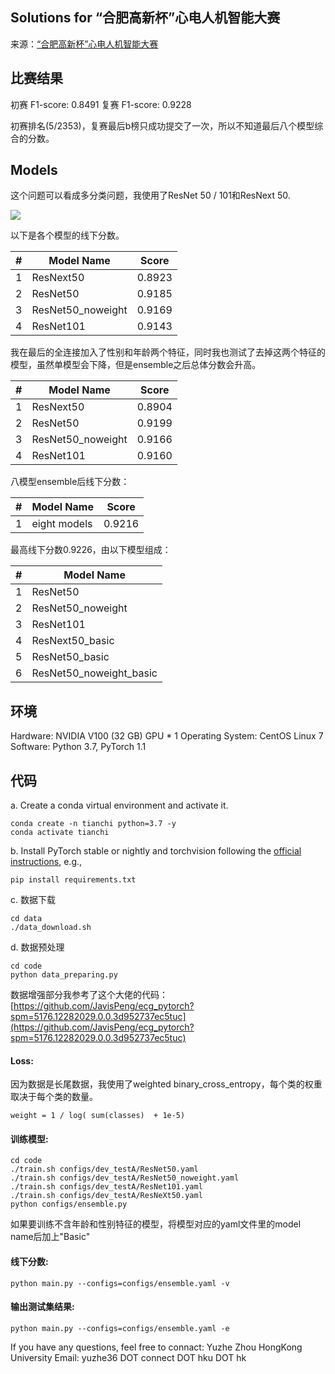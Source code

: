 ## Solutions for “合肥高新杯”心电人机智能大赛

来源：[“合肥高新杯”心电人机智能大赛](https://tianchi.aliyun.com/competition/entrance/231754/introduction "“合肥高新杯”心电人机智能大赛")

## 比赛结果
初赛 F1-score: 0.8491
复赛 F1-score: 0.9228

初赛排名(5/2353)，复赛最后b榜只成功提交了一次，所以不知道最后八个模型综合的分数。


## Models
这个问题可以看成多分类问题，我使用了ResNet 50 / 101和ResNext 50.


![](https://tva1.sinaimg.cn/large/006y8mN6gy1g7tk4gh78xj307209jmx8.jpg)


以下是各个模型的线下分数。

|#|Model Name|Score|
| ------------ | ------------ | ------------ |
|1|ResNext50|0.8923|
|2|ResNet50|0.9185|
|3|ResNet50_noweight|0.9169|
|4|ResNet101|0.9143|

我在最后的全连接加入了性别和年龄两个特征，同时我也测试了去掉这两个特征的模型，虽然单模型会下降，但是ensemble之后总体分数会升高。

|#|Model Name|Score|
| ------------ | ------------ | ------------ |
|1|ResNext50|0.8904|
|2|ResNet50|0.9199|
|3|ResNet50_noweight|0.9166|
|4|ResNet101|0.9160|

八模型ensemble后线下分数：

|#|Model Name|Score|
| ------------ | ------------ | ------------ |
|1|eight models|0.9216|

最高线下分数0.9226，由以下模型组成：

|#|Model Name|
| ------------ | ------------|
|1|ResNet50|
|2|ResNet50_noweight|
|3|ResNet101|
|4|ResNext50_basic|
|5|ResNet50_basic|
|6|ResNet50_noweight_basic|



## 环境
Hardware: NVIDIA V100 (32 GB) GPU * 1
Operating System: CentOS Linux 7
Software: Python 3.7, PyTorch 1.1 

## 代码

a. Create a conda virtual environment and activate it.

```shell
conda create -n tianchi python=3.7 -y
conda activate tianchi
```

b. Install PyTorch stable or nightly and torchvision following the [official instructions](https://pytorch.org/), e.g.,

```shell
pip install requirements.txt
```
c. 数据下载

```shell
cd data
./data_download.sh
```
d. 数据预处理

```shell
cd code
python data_preparing.py
```

数据增强部分我参考了这个大佬的代码：
[https://github.com/JavisPeng/ecg_pytorch?spm=5176.12282029.0.0.3d952737ec5tuc](https://github.com/JavisPeng/ecg_pytorch?spm=5176.12282029.0.0.3d952737ec5tuc)

#### Loss:
因为数据是长尾数据，我使用了weighted binary_cross_entropy，每个类的权重取决于每个类的数量。
```shell
weight = 1 / log( sum(classes)  + 1e-5)
```

#### 训练模型:
```shell
cd code
./train.sh configs/dev_testA/ResNet50.yaml
./train.sh configs/dev_testA/ResNet50_noweight.yaml
./train.sh configs/dev_testA/ResNet101.yaml
./train.sh configs/dev_testA/ResNeXt50.yaml
python configs/ensemble.py
```

如果要训练不含年龄和性别特征的模型，将模型对应的yaml文件里的model name后加上"Basic"


#### 线下分数:
```shell
python main.py --configs=configs/ensemble.yaml -v
```
#### 输出测试集结果:
```shell
python main.py --configs=configs/ensemble.yaml -e
```



If you have any questions, feel free to connact:
Yuzhe Zhou
HongKong University
Email: yuzhe36 DOT connect DOT hku DOT hk

